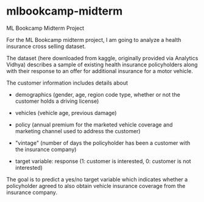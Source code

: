 # mlbookcamp-midterm
ML Bookcamp Midterm Project

For the ML Bookcamp midterm project, I am going to analyze a health insurance cross selling dataset.

The dataset (here downloaded from kaggle, originally provided via Analytics Vidhya) describes a sample of
existing health insurance policyholders along with their response to an offer for additional insurance for a motor vehicle.

The customer information includes details about

- demographics (gender, age, region code type, whether or not the customer holds a driving license)

- vehicles (vehicle age, previous damage)

- policy (annual premium for the marketed vehicle coverage and marketing channel used to address the customer)

- "vintage" (number of days the policyholder has been a customer with the insurance company)

- target variable: response (1: customer is interested, 0: customer is not interested)

The goal is to predict a yes/no target variable which indicates whether a policyholder agreed to also obtain vehicle
insurance coverage from the insurance company. 
